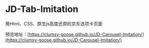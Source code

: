 # JD-Tab-Imitation

用Html、CSS、原生js高度还原的京东选项卡页面

预览地址：[https://clumsy-goose.github.io/JD-Carousel-Imitation/](https://clumsy-goose.github.io/JD-Carousel-Imitation/)
